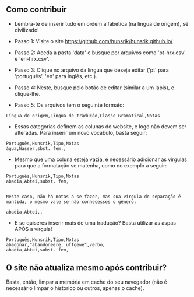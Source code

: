 ## Como contribuir
* Lembra-te de inserir tudo em ordem alfabética (na língua de origem), sê civilizado!

* Passo 1: Visite o site https://github.com/hunsrik/hunsrik.github.io/
* Passo 2: Aceda a pasta 'data' e busque por arquivos como 'pt-hrx.csv' e 'en-hrx.csv'.
* Passo 3: Clique no arquivo da língua que deseja editar ('pt' para 'português', 'en' para inglês, etc.).
* Passo 4: Neste, busque pelo botão de editar (similar a um lápis), e clique-lhe.
* Passo 5: Os arquivos tem o seguinte formato:
```
Língua de origem,Lingua de tradução,Classe Gramatical,Notas
```
* Essas categorias definem as colunas do website, e logo não devem ser alteradas. Para inserir um novo vocábulo, basta seguir:
```
Português,Hunsrik,Tipo,Notas
água,Wasser,sbst. fem.,
```
* Mesmo que uma coluna esteja vazia, é necessário adicionar as vírgulas para que a formatação se matenha, como no exemplo a seguir:
```
Português,Hunsrik,Tipo,Notas
abadia,Abtei,subst. fem,


Neste caso, não há notas a se fazer, mas sua vírgula de separação é mantida, o mesmo vale se não conhecesses o gênero:

abadia,Abtei,,
```
* E se quiseres inserir mais de uma tradução? Basta utilizar as aspas APÓS a vírgula!
```
Português,Hunsrik,Tipo,Notas
abadonar,"abandoneere, uffgewe",verbo,
abadia,Abtei,subst. fem,
```

## O site não atualiza mesmo após contribuir?
Basta, então, limpar a memória em cache do seu navegador (não é necessário limpar o histórico ou outros, apenas o cache).
